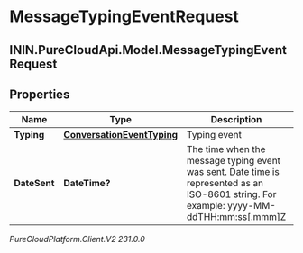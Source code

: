 # MessageTypingEventRequest

## ININ.PureCloudApi.Model.MessageTypingEventRequest

## Properties

|Name | Type | Description | Notes|
|------------ | ------------- | ------------- | -------------|
| **Typing** | [**ConversationEventTyping**](ConversationEventTyping) | Typing event | |
| **DateSent** | **DateTime?** | The time when the message typing event was sent. Date time is represented as an ISO-8601 string. For example: yyyy-MM-ddTHH:mm:ss[.mmm]Z | [optional] |



_PureCloudPlatform.Client.V2 231.0.0_
